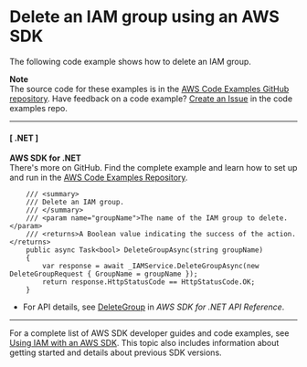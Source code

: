 # Delete an IAM group using an AWS SDK<a name="example_iam_DeleteGroup_section"></a>

The following code example shows how to delete an IAM group\.

**Note**  
The source code for these examples is in the [AWS Code Examples GitHub repository](https://github.com/awsdocs/aws-doc-sdk-examples)\. Have feedback on a code example? [Create an Issue](https://github.com/awsdocs/aws-doc-sdk-examples/issues/new/choose) in the code examples repo\. 

------
#### [ \.NET ]

**AWS SDK for \.NET**  
 There's more on GitHub\. Find the complete example and learn how to set up and run in the [AWS Code Examples Repository](https://github.com/awsdocs/aws-doc-sdk-examples/tree/main/dotnetv3/IAM#code-examples)\. 
  

```
    /// <summary>
    /// Delete an IAM group.
    /// </summary>
    /// <param name="groupName">The name of the IAM group to delete.</param>
    /// <returns>A Boolean value indicating the success of the action.</returns>
    public async Task<bool> DeleteGroupAsync(string groupName)
    {
        var response = await _IAMService.DeleteGroupAsync(new DeleteGroupRequest { GroupName = groupName });
        return response.HttpStatusCode == HttpStatusCode.OK;
    }
```
+  For API details, see [DeleteGroup](https://docs.aws.amazon.com/goto/DotNetSDKV3/iam-2010-05-08/DeleteGroup) in *AWS SDK for \.NET API Reference*\. 

------

For a complete list of AWS SDK developer guides and code examples, see [Using IAM with an AWS SDK](sdk-general-information-section.md)\. This topic also includes information about getting started and details about previous SDK versions\.